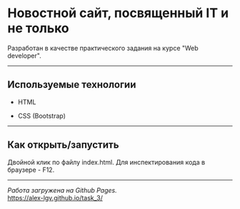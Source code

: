 # Новостной сайт, посвященный IT и не только

Разработан в качестве практического задания на курсе "Web developer".

---

## Используемые технологии

- HTML

- CSS (Bootstrap)

---

## Как открыть/запустить

Двойной клик по файлу index.html. Для инспектирования кода в браузере - F12.

---

_Работа загружена на Github Pages._  
https://alex-lgv.github.io/task_3/
